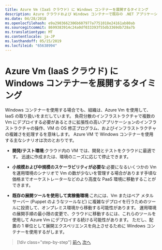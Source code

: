 ```yaml
---
title: Azure Vm (IaaS クラウド) に Windows コンテナーを展開するタイミング
description: Azure クラウドおよび Windows コンテナーで既存の .NET アプリケーションを近代化 |Azure Vm (IaaS クラウド) に Windows コンテナーを展開するタイミング
ms.date: 04/28/2018
ms.openlocfilehash: e9a2903662306b607977a7751018e24161ab80ab
ms.sourcegitcommit: 8699383914c24a0df033393f55db3369db728a7b
ms.translationtype: MT
ms.contentlocale: ja-JP
ms.lasthandoff: 05/15/2019
ms.locfileid: "65638994"
---
```

# <a name="when-to-deploy-windows-containers-to-azure-vms-iaas-cloud"></a>Azure Vm (IaaS クラウド) に Windows コンテナーを展開するタイミング

Windows コンテナーを使用する場合でも、組織は、Azure Vm を使用して、IaaS の取り扱いをまだしています。 負荷分散のインフラストラクチャで複数の Vm にデプロイする必要があるときに拡張性の高いアプリケーションのインフラストラクチャの操作、VM の OS 修正プログラム、およびインフラストラクチャの複雑さを処理するを意味します。 Azure VM で Windows コンテナーを使用する主なシナリオは次のとおりです。

- **開発/テスト環境**:クラウド内の VM では、開発とテストをクラウドに最適です。 迅速に作成または、環境のニーズに応じて停止できます。

- **小規模および中規模のスケーラビリティが必要な**:必要になるいくつかの Vm を運用環境のシナリオで Vm の数が少ないを管理する場合があります手頃な価格までオーケストレーターなどのより高度な PaaS 環境に移動することができます。

- **既存の展開ツールを使用して実稼働環境**:これには、Vm またはベア メタル サーバー (Puppet のようなツールなど) に複雑なデプロイを行うためのツールに投資して、オンプレミス環境から移動する可能性があります。 運用環境の展開手順の最小限の変更で、クラウドに移動するには、これらのツールを使用して Azure Vm にデプロイする続ける可能性があります。 ただし、配置の 1 単位として展開エクスペリエンスを向上させるために Windows コンテナーを使用するがします。

>[!div class="step-by-step"]
>[前へ](when-to-deploy-windows-containers-in-your-on-premises-iaas-vm-infrastructure.md)
>[次へ](when-to-deploy-windows-containers-to-azure-container-instances-ACI.md)
